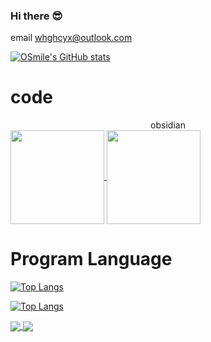 ### Hi there 😎
email whghcyx@outlook.com

[![OSmile's GitHub stats](https://github-readme-stats.vercel.app/api?username=WHG555&show_icons=true&theme=transparent)](https://github.com/anuraghazra/github-readme-stats)

# code
<center>obsidian</center>
<a href="https://github.com/WHG555/obsidian-docker">
  <img align="center" height="150px" src="https://github-readme-stats.vercel.app/api/pin/?username=WHG555&repo=obsidian-docker&show_owner=true" />
</a>
<a href="https://github.com/WHG555/lunar-calendar">
  <img align="center" height="150px" src="https://github-readme-stats.vercel.app/api/pin/?username=WHG555&repo=lunar-calendar&show_owner=true" />
</a>


# Program Language
[![Top Langs](https://github-readme-stats.vercel.app/api/top-langs/?username=WHG555&layout=compact)](https://github.com/anuraghazra/github-readme-stats)

[![Top Langs](https://github-readme-stats.vercel.app/api/top-langs/?username=anuraghazra&layout=compact)](https://github.com/anuraghazra/github-readme-stats)



<a href="https://github.com/WHG555/linux">
  <img align="center" src="https://github-readme-stats.vercel.app/api/pin/?username=WHG555&repo=linux&show_owner=true" />
</a>
<a href="https://github.com/WHG555/obsidian-docker">
  <img align="center" src="https://github-readme-stats.vercel.app/api/pin/?username=WHG555&repo=obsidian-docker&show_owner=true" />
</a>
